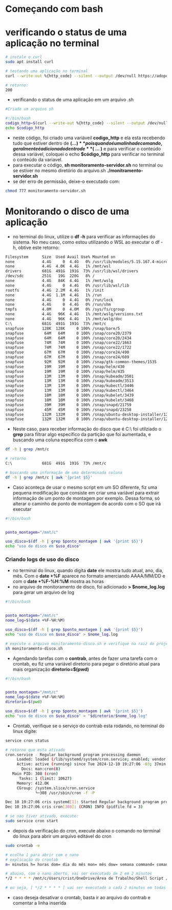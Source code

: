 # Começando com bash 



# verificando o status de uma aplicação no terminal
```bash
# instale o curl
sudo apt install curl

# testando uma aplicação no terminal
curl --write-out %{http_code} --silent --output /dev/null https://adopet-frontend-cypress.vercel.app/

# retorno:
200
```

- verificando o status de uma aplicação em um arquivo .sh
```bash
#Criado um arquivo sh 

#!/bin/bash
codigo_http=$(curl --write-out %{http_code} --silent --output /dev/null https://adopet-frontend-cypress.vercel.app/)
echo $codigo_http
```
- neste código, foi criado uma variáveil **codigo_http** e ela esta recebendo tudo que estiver dentro de **$( ... )** pois quando é uma linha de comando, geralmente é adicionado dentro de **$( ... )** e para verificar o conteúdo dessa variável, coloquei o echo **$código_http** para verificar no terminal o conteúdo da variavel.
- para executar o código, **sh monitoramento-servidor.sh** no terminal ou se estiver no mesmo diretório do arquivo.sh **./monitramento-servidor.sh**
- se der erro de permissão, deixe-o executado com:
```bash
chmod 777 monitoramento-servidor.sh
```




# Monitorando o disco de uma aplicação
- no terminal do linux, utilize o **df -h** para verificar as informações do sistema. No meu caso, como estou utilizando o WSL ao executar o df -h, obtive este retorno:
```bash 
Filesystem      Size  Used Avail Use% Mounted on
none            4.4G     0  4.4G   0% /usr/lib/modules/5.15.167.4-microsoft-standard-WSL2
none            4.4G  4.0K  4.4G   1% /mnt/wsl
drivers         681G  491G  191G  73% /usr/lib/wsl/drivers
/dev/sdc        251G   19G  220G   8% /
none            4.4G   84K  4.4G   1% /mnt/wslg
none            4.4G     0  4.4G   0% /usr/lib/wsl/lib
rootfs          4.4G  2.2M  4.4G   1% /init
none            4.4G  1.1M  4.4G   1% /run
none            4.4G     0  4.4G   0% /run/lock
none            4.4G     0  4.4G   0% /run/shm
tmpfs           4.0M     0  4.0M   0% /sys/fs/cgroup
none            4.4G   96K  4.4G   1% /mnt/wslg/versions.txt
none            4.4G   96K  4.4G   1% /mnt/wslg/doc
C:\             681G  491G  191G  73% /mnt/c
snapfuse        128K  128K     0 100% /snap/bare/5
snapfuse         64M   64M     0 100% /snap/core20/2379
snapfuse         64M   64M     0 100% /snap/core20/2434
snapfuse         74M   74M     0 100% /snap/core22/1663
snapfuse         74M   74M     0 100% /snap/core22/1722
snapfuse         67M   67M     0 100% /snap/core24/490
snapfuse         67M   67M     0 100% /snap/core24/609
snapfuse         92M   92M     0 100% /snap/gtk-common-themes/1535
snapfuse         19M   19M     0 100% /snap/helm/430
snapfuse         19M   19M     0 100% /snap/helm/435
snapfuse         13M   13M     0 100% /snap/kubeadm/3501
snapfuse         13M   13M     0 100% /snap/kubeadm/3513
snapfuse         13M   13M     0 100% /snap/kubectl/3446
snapfuse         13M   13M     0 100% /snap/kubectl/3464
snapfuse         18M   18M     0 100% /snap/kubelet/3439
snapfuse         18M   18M     0 100% /snap/kubelet/3468
snapfuse         39M   39M     0 100% /snap/snapd/21759
snapfuse         45M   45M     0 100% /snap/snapd/23258
snapfuse        132M  132M     0 100% /snap/ubuntu-desktop-installer/1276
snapfuse        132M  132M     0 100% /snap/ubuntu-desktop-installer/1286
```
- Neste caso, para receber informação do disco que é C:\ foi utilziado o **grep** para filtrar algo específico da partição que foi aumentada, e buscando uma coluna específica com o **awk**
```bash 
df -h | grep /mnt/c

# retorno
C:\             681G  491G  191G  73% /mnt/c

# buscando uma informação de uma determinada coluna 
df -h | grep /mnt/c | awk '{print $5}'
```
- Caso aconteça de usar o mesmo script em um SO diferente, fiz uma pequena modificação que consiste em criar uma variável para extrair informação de um ponto de montagem por exemplo. Dessa forma, só alterar o caminho de ponto de montagem de acordo com o SO que irá executar

```bash
#!/bin/bash


ponto_montagem="/mnt/c"

uso_disco=$(df -h | grep $ponto_montagem | awk '{print $5}')
echo "uso de disco em $uso_disco"
```

### Criando logs de uso do disco

- no terminal do linux, quando digita **date** ele mostra tudo atual, ano, dia, mês. Com o **date +%F** aparece no formato amerciando AAAA/MM/DD e com o **date +%F-%H:%M** mostra as horas
- no arquivo de monitoramento de disco, foi adicionado **> $nome_log.log** para gerar um arquivo de log 
```bash
#!/bin/bash


ponto_montagem="/mnt/c"
nome_log=$(date +%F-%H:%M)

uso_disco=$(df -h | grep $ponto_montagem | awk '{print $5}')
echo "uso de disco em $uso_disco" > $nome_log.log

# execute o arquivo monitoramento-disco.sh e verifique na raiz do projeto a log gerada
sh monitoramento-disco.sh 

```

- Agendando tarefas com o **contrab**, antes de fazer uma tarefa com o crontab, eu fiz uma variável diretorio para pegar o diretório atual para mais organização **diretorio=$(pwd)**
```bash
#!/bin/bash


ponto_montagem="/mnt/c"
nome_log=$(date +%F-%H:%M)
diretorio=$(pwd)

uso_disco=$(df -h | grep $ponto_montagem | awk '{print $5}')
echo "uso de disco em $uso_disco" > "$diretorio/$nome_log.log"
```
- Crontab, verifique se o serviço do contrab esta rodando, no terminal do linux digite:
```bash
service cron status

# retorno que esta ativado
cron.service - Regular background program processing daemon
     Loaded: loaded (/lib/systemd/system/cron.service; enabled; vendor preset: enabled)
     Active: active (running) since Tue 2024-12-10 19:27:06 -03; 37min ago
       Docs: man:cron(8)
   Main PID: 308 (cron)
      Tasks: 1 (limit: 10627)
     Memory: 412.0K
     CGroup: /system.slice/cron.service
             └─308 /usr/sbin/cron -f -P

Dec 10 19:27:06 cris systemd[1]: Started Regular background program processing daemon.
Dec 10 19:27:06 cris cron[308]: (CRON) INFO (pidfile fd = 3)

# se nao tiver ativado, execute:
sudo service cron start
```

- depois da verificação do cron, execute abaixo o comando no terminal do linux para abrir um arquivo editável do cron 
```bash
sudo crontab -e 

# ecolha 1 para abrir com o nano
# explicação do crontab
m= minutos h= horas dom= dia do mês mon= mês dow= semana command= comando a ser configurado

# abaixo, com o nano aberto, vai ser executado de 2 em 2 minutos
*/2 * * * * /mnt/c/Users/crist/OneDrive/Área de Trabalho/Shell Script /mnt/c/Users/crist/OneDrive/Área de Trabalho/Shell Script # origem do caminho do script e o caminho aonde a log vai ser gerada, salve o arquivo com ctrl+S e ctrl+x e verifique se deu tudo certo no diretório especificado de destino

# ou seja, [ */2 * * * * ] vai ser executado a cada 2 minutos em todas as horas, todo mês, todo dia da semana e o command, é o caminho do script
```

- caso deseja desativar o crontab, basta ir ao arquivo do contrab e comentar a linha inserida